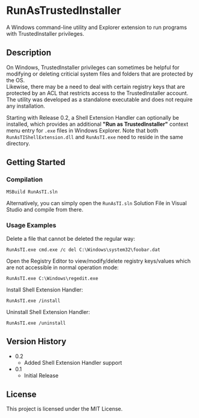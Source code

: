 # RunAsTrustedInstaller

A Windows command-line utility and Explorer extension to run programs with TrustedInstaller privileges.

## Description

On Windows, TrustedInstaller privileges can sometimes be helpful for modifying or deleting criticial system files and folders that are protected by the OS.  
Likewise, there may be a need to deal with certain registry keys that are protected by an ACL that restricts access to the TrustedInstaller account.  
The utility was developed as a standalone executable and does not require any installation.

Starting with Release 0.2, a Shell Extension Handler can optionally be installed, which provides an additional **"Run as TrustedInstaller"** context menu entry for `.exe` files in Windows Explorer. Note that both `RunAsTIShellExtension.dll` and `RunAsTI.exe` need to reside in the same directory.

## Getting Started

### Compilation

```text
MSBuild RunAsTI.sln
```

Alternatively, you can simply open the `RunAsTI.sln` Solution File in Visual Studio and compile from there.

### Usage Examples

Delete a file that cannot be deleted the regular way:

```text
RunAsTI.exe cmd.exe /c del C:\Windows\system32\foobar.dat
```

Open the Registry Editor to view/modify/delete registry keys/values which are not accessible in normal operation mode:

```text
RunAsTI.exe C:\Windows\regedit.exe
```

Install Shell Extension Handler:

```text
RunAsTI.exe /install
```

Uninstall Shell Extension Handler:

```text
RunAsTI.exe /uninstall
```

## Version History

* 0.2
  * Added Shell Extension Handler support
* 0.1
  * Initial Release

## License

This project is licensed under the MIT License.
